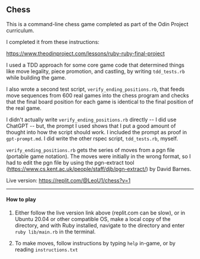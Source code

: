 ## Chess

This is a command-line chess game completed as part of the Odin Project curriculum.

I completed it from these instructions:

https://www.theodinproject.com/lessons/ruby-ruby-final-project

I used a TDD approach for some core game code that determined things like move legality, piece promotion, and castling, by writing `tdd_tests.rb` while building the game.

I also wrote a second test script, `verify_ending_positions.rb`, that feeds move sequences from 600 real games into the chess program and checks that the final board position for each game is identical to the final position of the real game.

I didn't actually write `verify_ending_positions.rb` directly -- I did use ChatGPT -- but, the prompt I used shows that I put a good amount of thought into how the script should work. I included the prompt as proof in `gpt-prompt.md`. I did write the other rspec script, `tdd_tests.rb`, myself.

`verify_ending_positions.rb` gets the series of moves from a pgn file (portable game notation). The moves were initially in the wrong format, so I had to edit the pgn file by using the pgn-extract tool (https://www.cs.kent.ac.uk/people/staff/djb/pgn-extract/) by David Barnes.

Live version: https://replit.com/@LeoU1/chess?v=1

---
#### How to play
1. Either follow the live version link above (replit.com can be slow), or in Ubuntu 20.04 or other compatible OS, make a local copy of the directory, and with Ruby installed, navigate to the directory and enter `ruby lib/main.rb` in the terminal.

2. To make moves, follow instructions by typing `help` in-game, or by reading `instructions.txt`